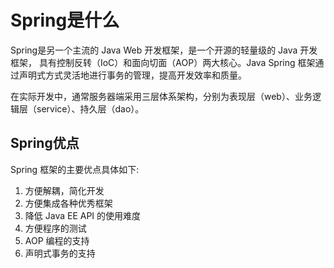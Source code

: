 # Spring是什么

Spring是另一个主流的 Java Web 开发框架，是一个开源的轻量级的 Java 开发框架， 具有控制反转（IoC）和面向切面（AOP）两大核心。Java Spring 框架通过声明式方式灵活地进行事务的管理，提高开发效率和质量。

在实际开发中，通常服务器端采用三层体系架构，分别为表现层（web）、业务逻辑层（service）、持久层（dao）。

## Spring优点

Spring 框架的主要优点具体如下:

1. 方便解耦，简化开发
2. 方便集成各种优秀框架
3. 降低 Java EE API 的使用难度
4. 方便程序的测试
5. AOP 编程的支持
6. 声明式事务的支持
